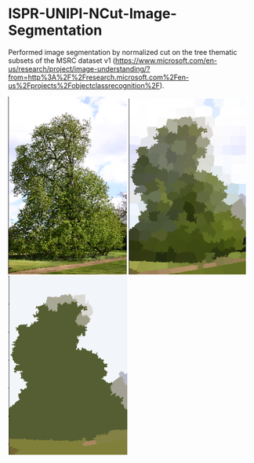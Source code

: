 # ISPR-UNIPI-NCut-Image-Segmentation
Performed image segmentation by normalized cut on the tree thematic subsets of the MSRC dataset v1 (https://www.microsoft.com/en-us/research/project/image-understanding/?from=http%3A%2F%2Fresearch.microsoft.com%2Fen-us%2Fprojects%2Fobjectclassrecognition%2F). 

![Original Image](https://github.com/marcopetix/ISPR-UNIPI-NCut-Image-Segmentation/blob/main/resources/image.png?raw=true)
![Super-Pixels](https://github.com/marcopetix/ISPR-UNIPI-NCut-Image-Segmentation/blob/main/resources/kmeans.png?raw=true)
![Segmentation Result](https://github.com/marcopetix/ISPR-UNIPI-NCut-Image-Segmentation/blob/main/resources/ncut.png?raw=true)
